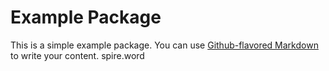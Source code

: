 # Example Package

This is a simple example package. You can use
[Github-flavored Markdown](https://guides.github.com/features/mastering-markdown/)
to write your content.
spire.word